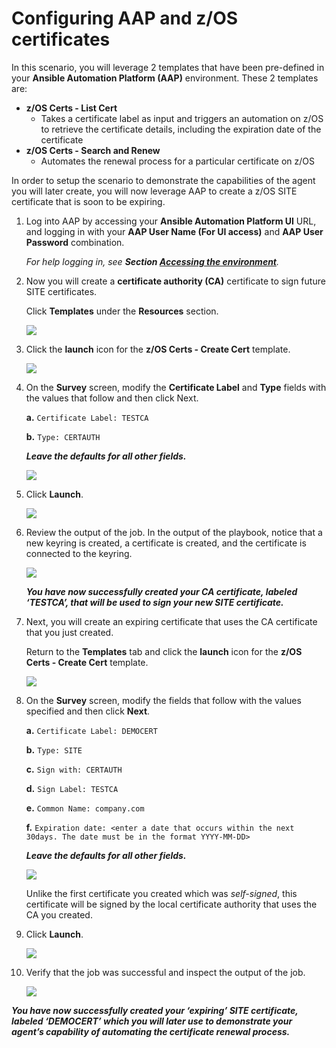 # Configuring AAP and z/OS certificates

In this scenario, you will leverage 2 templates that have been pre-defined in your **Ansible Automation Platform (AAP)** environment. These 2 templates are:

- **z/OS Certs - List Cert**
    - Takes a certificate label as input and triggers an automation on z/OS to retrieve the certificate details, including the expiration date of the certificate
- **z/OS Certs - Search and Renew**
    - Automates the renewal process for a particular certificate on z/OS

In order to setup the scenario to demonstrate the capabilities of the agent you will later create, you will now leverage AAP to create a z/OS SITE certificate that is soon to be expiring.

1. Log into AAP by accessing your **Ansible Automation Platform UI** URL, and logging in with your **AAP User Name (For UI access)** and **AAP User Password** combination.
   
    *For help logging in, see **Section [Accessing the environment](../techzone/aap-zos.md#accessing-the-environment)**.*

2. Now you will create a **certificate authority (CA)** certificate to sign future SITE certificates. 
   
    Click **Templates** under the **Resources** section.

    ![](_attachments/aap1.png)

3. Click the **launch** icon for the **z/OS Certs - Create Cert** template.
   
    ![](_attachments/aap2.png)

4. On the **Survey** screen, modify the **Certificate Label** and **Type** fields with the values that follow and then click Next.
   
    **a.** `Certificate Label: TESTCA`

    **b.** `Type: CERTAUTH`

    ***Leave the defaults for all other fields.***

    ![](_attachments/aap3.png)

5. Click **Launch**. 
   
    ![](_attachments/aap4.png)

6. Review the output of the job. In the output of the playbook, notice that a new keyring is created, a certificate is created, and the certificate is connected to the keyring.
   
    ![](_attachments/aap5.png)

    ***You have now successfully created your CA certificate, labeled ‘TESTCA’, that will be used to sign your new SITE certificate.***

7. Next, you will create an expiring certificate that uses the CA certificate that you just created.
   
    Return to the **Templates** tab and click the **launch** icon for the **z/OS Certs - Create Cert** template.

    ![](_attachments/aap6.png)

8. On the **Survey** screen, modify the fields that follow with the values specified and then click **Next**.
   
    **a.** `Certificate Label: DEMOCERT`

    **b.** `Type: SITE`

    **c.** `Sign with: CERTAUTH`

    **d.** `Sign Label: TESTCA`

    **e.** `Common Name: company.com`

    **f.** `Expiration date: <enter a date that occurs within the next 30days. The date must be in the format YYYY-MM-DD>`

    ***Leave the defaults for all other fields.***

    ![](_attachments/aap7.png)

    Unlike the first certificate you created which was *self-signed*, this certificate will be signed by the local certificate authority that uses the CA you created.

9. Click **Launch**. 
    
    ![](_attachments/aap8.png)

10. Verify that the job was successful and inspect the output of the job.
    
    ![](_attachments/aap9.png)

***You have now successfully created your ‘expiring’ SITE certificate, labeled ‘DEMOCERT’ which you will later use to demonstrate your agent’s capability of automating the certificate renewal process.***


